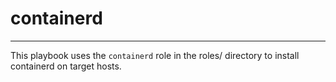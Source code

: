 # containerd
---

This playbook uses the `containerd` role in the roles/ directory to install containerd
on target hosts.


